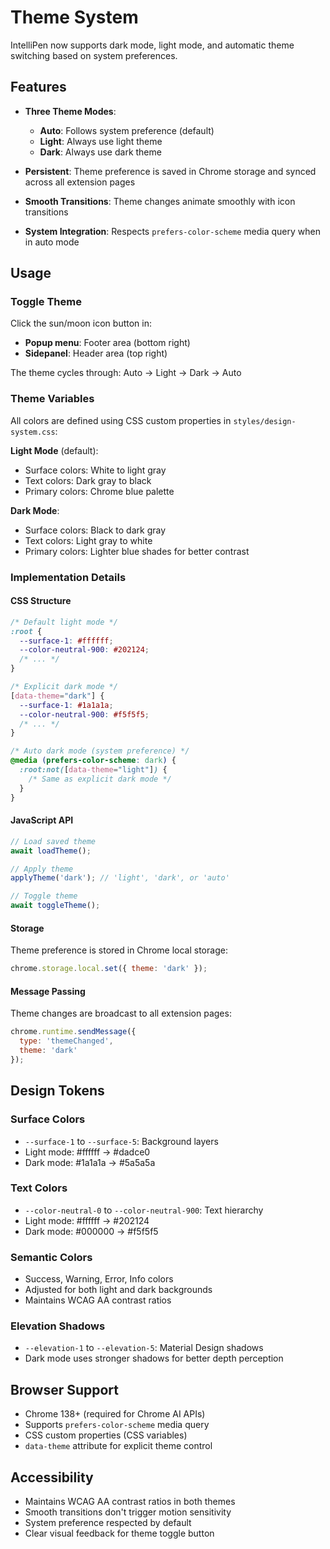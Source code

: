 # Theme System

IntelliPen now supports dark mode, light mode, and automatic theme switching based on system preferences.

## Features

- **Three Theme Modes**:
  - **Auto**: Follows system preference (default)
  - **Light**: Always use light theme
  - **Dark**: Always use dark theme

- **Persistent**: Theme preference is saved in Chrome storage and synced across all extension pages
- **Smooth Transitions**: Theme changes animate smoothly with icon transitions
- **System Integration**: Respects `prefers-color-scheme` media query when in auto mode

## Usage

### Toggle Theme

Click the sun/moon icon button in:
- **Popup menu**: Footer area (bottom right)
- **Sidepanel**: Header area (top right)

The theme cycles through: Auto → Light → Dark → Auto

### Theme Variables

All colors are defined using CSS custom properties in `styles/design-system.css`:

**Light Mode** (default):
- Surface colors: White to light gray
- Text colors: Dark gray to black
- Primary colors: Chrome blue palette

**Dark Mode**:
- Surface colors: Black to dark gray
- Text colors: Light gray to white
- Primary colors: Lighter blue shades for better contrast

### Implementation Details

#### CSS Structure

```css
/* Default light mode */
:root {
  --surface-1: #ffffff;
  --color-neutral-900: #202124;
  /* ... */
}

/* Explicit dark mode */
[data-theme="dark"] {
  --surface-1: #1a1a1a;
  --color-neutral-900: #f5f5f5;
  /* ... */
}

/* Auto dark mode (system preference) */
@media (prefers-color-scheme: dark) {
  :root:not([data-theme="light"]) {
    /* Same as explicit dark mode */
  }
}
```

#### JavaScript API

```javascript
// Load saved theme
await loadTheme();

// Apply theme
applyTheme('dark'); // 'light', 'dark', or 'auto'

// Toggle theme
await toggleTheme();
```

#### Storage

Theme preference is stored in Chrome local storage:
```javascript
chrome.storage.local.set({ theme: 'dark' });
```

#### Message Passing

Theme changes are broadcast to all extension pages:
```javascript
chrome.runtime.sendMessage({ 
  type: 'themeChanged', 
  theme: 'dark' 
});
```

## Design Tokens

### Surface Colors
- `--surface-1` to `--surface-5`: Background layers
- Light mode: #ffffff → #dadce0
- Dark mode: #1a1a1a → #5a5a5a

### Text Colors
- `--color-neutral-0` to `--color-neutral-900`: Text hierarchy
- Light mode: #ffffff → #202124
- Dark mode: #000000 → #f5f5f5

### Semantic Colors
- Success, Warning, Error, Info colors
- Adjusted for both light and dark backgrounds
- Maintains WCAG AA contrast ratios

### Elevation Shadows
- `--elevation-1` to `--elevation-5`: Material Design shadows
- Dark mode uses stronger shadows for better depth perception

## Browser Support

- Chrome 138+ (required for Chrome AI APIs)
- Supports `prefers-color-scheme` media query
- CSS custom properties (CSS variables)
- `data-theme` attribute for explicit theme control

## Accessibility

- Maintains WCAG AA contrast ratios in both themes
- Smooth transitions don't trigger motion sensitivity
- System preference respected by default
- Clear visual feedback for theme toggle button
